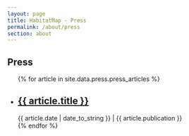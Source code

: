 ```yaml
---
layout: page
title: HabitatMap - Press
permalink: /about/press
section: about
---
```


<section class="panel panel--history-intro u--bg-teal">
  <div class="split--50 split--padding-right">
    <h1 class="heading heading--large">
      Press
    </h1>
  </div>
</section>

<section class="panel panel--history arc-background arc-background--history arc-background--left-teal-light">
  <ul>
    {% for article in site.data.press.press_articles %}
      <li class="press-article">
        <a href="{{ article.link }}" class="press-article__link" target="_blank">
          <h2 class="heading heading--small heading--body">
            {{ article.title }}
          </h2>
        </a>
        <time datetime="{{ article.date }}">
          {{ article.date | date_to_string }}
        </time>
        |
        <span>{{ article.publication }}</span>
      </li>
    {% endfor %}
  </ul>
</section>
